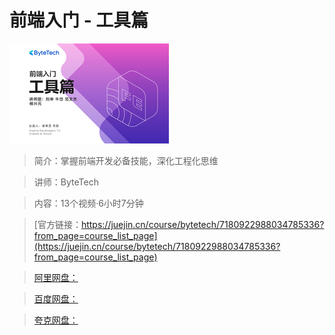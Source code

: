 # 前端入门 - 工具篇

![img](../../assets/9070b4b76fbf4051802ee8b35d164e43~tplv-k3u1fbpfcp-no-mark_284_284_284_178.png)

> 简介：掌握前端开发必备技能，深化工程化思维

> 讲师：ByteTech

> 内容：13个视频·6小时7分钟

> [官方链接：https://juejin.cn/course/bytetech/7180922988034785336?from_page=course_list_page](https://juejin.cn/course/bytetech/7180922988034785336?from_page=course_list_page)

> [阿里网盘：]()

> [百度网盘：]()

> [夸克网盘：]()
